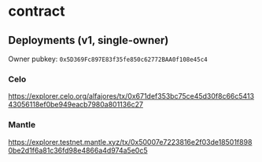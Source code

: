 # contract

## Deployments (v1, single-owner)

Owner pubkey: `0x5D369Fc897E83f35fe850c62772BAA0f108e45c4`

### Celo

https://explorer.celo.org/alfajores/tx/0x671def353bc75ce45d30f8c66c541343056118ef0be949eacb7980a801136c27

### Mantle

https://explorer.testnet.mantle.xyz/tx/0x50007e7223816e2f03de18501f8980be2d1f6a81c36fd98e4866a4d974a5e0c5
